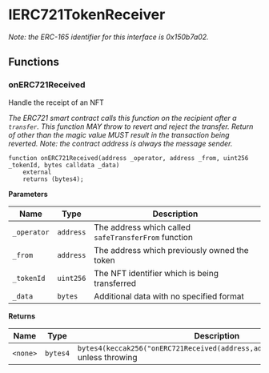 # IERC721TokenReceiver
*Note: the ERC-165 identifier for this interface is 0x150b7a02.*


## Functions
### onERC721Received

Handle the receipt of an NFT

*The ERC721 smart contract calls this function on the recipient
after a `transfer`. This function MAY throw to revert and reject the
transfer. Return of other than the magic value MUST result in the
transaction being reverted.
Note: the contract address is always the message sender.*


```solidity
function onERC721Received(address _operator, address _from, uint256 _tokenId, bytes calldata _data)
    external
    returns (bytes4);
```
**Parameters**

|Name|Type|Description|
|----|----|-----------|
|`_operator`|`address`|The address which called `safeTransferFrom` function|
|`_from`|`address`|The address which previously owned the token|
|`_tokenId`|`uint256`|The NFT identifier which is being transferred|
|`_data`|`bytes`|Additional data with no specified format|

**Returns**

|Name|Type|Description|
|----|----|-----------|
|`<none>`|`bytes4`|`bytes4(keccak256("onERC721Received(address,address,uint256,bytes)"))` unless throwing|


